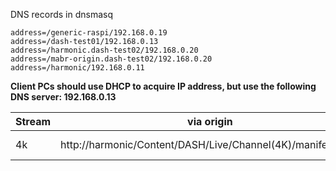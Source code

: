 DNS records in dnsmasq
```
address=/generic-raspi/192.168.0.19
address=/dash-test01/192.168.0.13
address=/harmonic.dash-test02/192.168.0.20
address=/mabr-origin.dash-test02/192.168.0.20
address=/harmonic/192.168.0.11
```

**Client PCs should use DHCP to acquire IP address, but use the following DNS server: 192.168.0.13**

| Stream | via origin | via CDN | via m2u |
|---|---|---|---|
|4k |http://harmonic/Content/DASH/Live/Channel(4K)/manifest.mpd|http://harmonic.dash-test02/Content/DASH/Live/Channel(4K)/manifest.mpd|http://generic-raspi/Content/DASH/Live/Channel(4K)/manifest.mpd|
